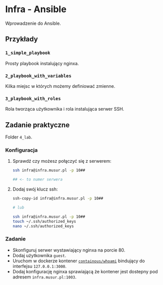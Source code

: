 # Infra - Ansible

Wprowadzenie do Ansible.

## Przykłady

### `1_simple_playbook`

Prosty playbook instalujący nginxa.

### `2_playbook_with_variables`

Kilka miejsc w których możemy definiować zmienne.

### `3_playbook_with_roles`

Rola tworząca użytkownika i rola instalująca serwer SSH.

## Zadanie praktyczne

Folder `4_lab`.

### Konfiguracja

1. Sprawdź czy możesz połączyć się z serwerem:

   ```bash
   ssh infra@infra.musur.pl -p 10##

   ## <- to numer serwera
   ```

2. Dodaj swój klucz ssh:

   ```bash
   ssh-copy-id infra@infra.musur.pl -p 10##

   # lub

   ssh infra@infra.musur.pl -p 10##
   touch ~/.ssh/authorized_keys
   nano ~/.ssh/authorized_keys
   ```

### Zadanie

- Skonfiguruj serwer wystawiający nginxa na porcie 80.
- Dodaj użytkownika `guest`.
- Uruchom w dockerze kontener [`containous/whoami`](https://hub.docker.com/r/containous/whoami) bindujący do interfejsu `127.0.0.1:3000`.
- Dodaj konfigurację nginxa sprawiającą że kontener jest dostepny pod adresem `infra.musur.pl:1003`.
